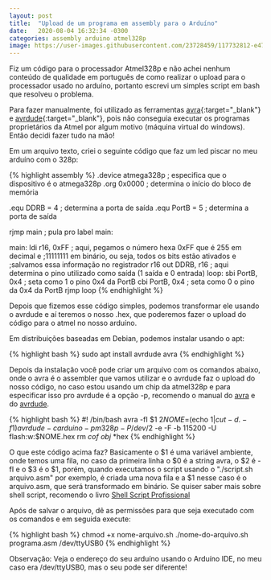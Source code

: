 ```yaml
---
layout: post
title:  "Upload de um programa em assembly para o Arduíno"
date:   2020-08-04 16:32:34 -0300
categories: assembly arduino atmel328p
image: https://user-images.githubusercontent.com/23728459/117732812-e47d7400-b1c6-11eb-9f8e-e72afbea897e.png
---
```


Fiz um código para o processador Atmel328p e não achei nenhum conteúdo de qualidade em português de como realizar o upload para o processador usado no arduíno, portanto escrevi um simples script em bash que resolveu o problema.

Para fazer manualmente, foi utilizado as ferramentas [avra]{:target="\_blank"} e [avrdude]{:target="\_blank"},
pois não conseguia executar os programas proprietários da Atmel por algum motivo (máquina virtual do windows).
Então decidi fazer tudo na mão!

Em um arquivo texto, criei o seguinte código que faz um led piscar no meu arduíno com o 328p:

{% highlight assembly %}
.device atmega328p ; especifica que o dispositivo é o atmega328p
.org 0x0000 ; determina o início do bloco de memória

.equ DDRB = 4 ; determina a porta de saída
.equ PortB = 5 ; determina a porta de saída

rjmp main ; pula pro label main:
 
main:
ldi r16, 0xFF ; aqui, pegamos o número hexa 0xFF que é 255 em decimal e
;11111111 em binário, ou seja, todos os bits estão ativados e
;salvamos essa informação no registrador r16
out DDRB, r16 ; aqui determina o pino utilizado como saída (1 saída e 0 entrada)
loop:
sbi PortB, 0x4 ; seta como 1 o pino 0x4 da PortB
cbi PortB, 0x4 ; seta como 0 o pino da 0x4 da PortB
rjmp loop
{% endhighlight %}

Depois que fizemos esse código simples, podemos transformar ele usando o avrdude e aí teremos o nosso .hex, que poderemos fazer o upload do código para o atmel no nosso arduíno.

Em distribuições baseadas em Debian, podemos instalar usando o apt:

{% highlight bash %}
sudo apt install avrdude avra
{% endhighlight %}

Depois da instalação você pode criar um arquivo com os comandos abaixo, onde o avra é o assembler que vamos utilizar e o avrdude faz o upload do nosso código, no caso estou usando um chip da atmel328p e para especificar isso pro avrdude é a opção -p, recomendo o manual do [avra] e do [avrdude].

{% highlight bash %}
#! /bin/bash
avra -fI $1 $2
NOME=$(echo $1 | cut -d . -f 1)
avrdude -c arduino -p m328p -P /dev/$2 -e -F -b 115200 -U flash:w:$NOME.hex
rm *cof* *obj* *hex
{% endhighlight %}

O que este código acima faz? Basicamente o $1 é uma variável ambiente, onde temos uma fila, no caso da primeira linha o $0 é a string avra, o $2 é -fI e o $3 é o $1, porém, quando executamos o script usando o "./script.sh arquivo.asm" por exemplo, é criada uma nova fila e a $1 nesse caso é o arquivo.asm, que será transformado em binário. Se quiser saber mais sobre shell script, recomendo o livro [Shell Script Profissional]

Após de salvar o arquivo, dê as permissões para que seja executado com os comandos e em seguida execute:

{% highlight bash %}
chmod +x nome-arquivo.sh
./nome-do-arquivo.sh programa.asm /dev/ttyUSB0
{% endhighlight %}

Observação: Veja o endereço do seu arduíno usando o Arduíno IDE, no meu caso era /dev/ttyUSB0, mas o seu pode ser diferente!




[avrdude]: https://linux.die.net/man/1/avrdude
[avra]: https://linux.die.net/man/1/avrdude
[Shell Script Profissional]: https://s3.novatec.com.br/capitulos/capitulo-9788575221525.pdf
